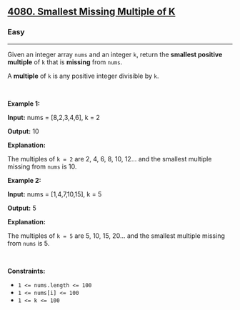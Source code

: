 <h2><a href="https://leetcode.com/problems/smallest-missing-multiple-of-k/">4080. Smallest Missing Multiple of K</a></h2><h3>Easy</h3><hr><p>Given an integer array <code>nums</code> and an integer <code>k</code>, return the <strong>smallest positive multiple</strong> of <code>k</code> that is <strong>missing</strong> from <code>nums</code>.</p>

<p>A <strong>multiple</strong> of <code>k</code> is any positive integer divisible by <code>k</code>.</p>

<p>&nbsp;</p>
<p><strong class="example">Example 1:</strong></p>

<div class="example-block">
<p><strong>Input:</strong> <span class="example-io">nums = [8,2,3,4,6], k = 2</span></p>

<p><strong>Output:</strong> <span class="example-io">10</span></p>

<p><strong>Explanation:</strong></p>

<p>The multiples of <code>k = 2</code> are 2, 4, 6, 8, 10, 12... and the smallest multiple missing from <code>nums</code> is 10.</p>
</div>

<p><strong class="example">Example 2:</strong></p>

<div class="example-block">
<p><strong>Input:</strong> <span class="example-io">nums = [1,4,7,10,15], k = 5</span></p>

<p><strong>Output:</strong> <span class="example-io">5</span></p>

<p><strong>Explanation:</strong></p>

<p>The multiples of <code>k = 5</code> are 5, 10, 15, 20... and the smallest multiple missing from <code>nums</code> is 5.</p>
</div>

<p>&nbsp;</p>
<p><strong>Constraints:</strong></p>

<ul>
	<li><code>1 &lt;= nums.length &lt;= 100</code></li>
	<li><code>1 &lt;= nums[i] &lt;= 100</code></li>
	<li><code>1 &lt;= k &lt;= 100</code></li>
</ul>
